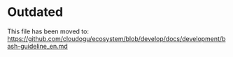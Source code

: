 # Outdated

This file has been moved to: https://github.com/cloudogu/ecosystem/blob/develop/docs/development/bash-guideline_en.md
